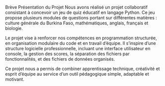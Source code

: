 Brève Présentation du Projet 
 Nous avons réalisé un projet collaboratif consistant à concevoir un jeu de quiz éducatif en langage Python. Ce jeu propose plusieurs modules de questions portant sur différentes matières : culture générale du Burkina Faso, mathématiques, anglais, français et biologie.

Le projet vise à renforcer nos compétences en programmation structurée, en organisation modulaire du code et en travail d’équipe. Il s’inspire d’une structure logicielle professionnelle, incluant une interface utilisateur en console, la gestion des scores, la séparation des fichiers par fonctionnalités, et des fichiers de données organisés.

Ce projet nous a permis de combiner apprentissage technique, créativité et esprit d’équipe au service d’un outil pédagogique simple, adaptable et motivant.
